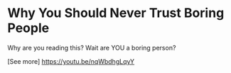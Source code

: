 # Why You Should Never Trust Boring People

Why are you reading this? Wait are YOU a boring person?

[See more] https://youtu.be/nqWbdhgLqyY